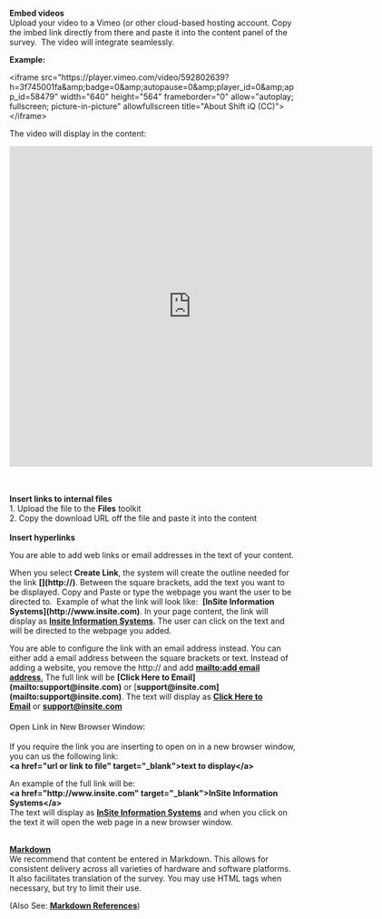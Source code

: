 <p><b>Embed videos</b><br>Upload your video to a Vimeo (or other cloud-based hosting account. Copy the imbed link directly from there and paste it into the content panel of the survey.&nbsp; The video will integrate seamlessly.</p>
<p><b>Example:</b>&nbsp;&nbsp;</p><p>&lt;iframe src="https://player.vimeo.com/video/592802639?h=3f745001fa&amp;amp;badge=0&amp;amp;autopause=0&amp;amp;player_id=0&amp;amp;app_id=58479" width="640" height="564" frameborder="0" allow="autoplay; fullscreen; picture-in-picture" allowfullscreen title="About Shift iQ (CC)"&gt;&lt;/iframe&gt;</p>
<p>The video will display in the content:</p>
<iframe src="https://player.vimeo.com/video/592802639?h=3f745001fa&amp;badge=0&amp;autopause=0&amp;player_id=0&amp;app_id=58479" width="640" height="564" frameborder="0" allow="autoplay; fullscreen; picture-in-picture" allowfullscreen="" title="About Shift iQ (CC)"></iframe>
<p><br><br><b>Insert links to internal files</b><br>1.	Upload the file to the <b>Files</b> toolkit<br>2.	Copy the download URL off the file and paste it into the content<br><br><b>Insert hyperlinks</b><br></p>
<p>You are able to add web links or email addresses in the text of your content.</p>
<p>When you select&nbsp;<span style="font-weight: 700;">Create Link</span>, the system will create the outline needed for the link&nbsp;<span style="font-weight: 700;">[](http://)</span>.&nbsp;Between the square brackets, add the text you want to be displayed. Copy and Paste or type the webpage you want the user to be directed to.&nbsp; Example of what the link will look like:&nbsp;&nbsp;<span style="font-weight: 700;">[InSite Information Systems](http://www.insite.com)</span>. In your page content, the link will display as&nbsp;<a href="http://www.insite.com/" target="_blank"><span style="font-weight: 700;">Insite Information Systems</span></a>. The&nbsp;user can click on the text and will be directed to the webpage you added.</p>
<p>You are able to configure the link with an email address instead. You can either add a email address between the square brackets or text. Instead of adding a website, you remove the http:// and add&nbsp;<a href="mailto:support@insite.com." target="_blank"><span style="font-weight: 700;">mailto:add email address</span>.</a>&nbsp;The full link will be&nbsp;<span style="font-weight: 700;">[Click Here to Email](mailto:support@insite.com)</span>&nbsp;or [<span style="font-weight: 700;">support@insite.com](mailto:support@insite.com)</span>. The text will display as&nbsp;<a href="mailto:support@insite.com" target="_blank"><span style="font-weight: 700;">Click Here to Email</span></a>&nbsp;or&nbsp;<a href="mailto:support@insite.com" target="_blank"><span style="font-weight: 700;">support@insite.com</span></a></p>
<h4 style="font-family: Calibri, &quot;Source Sans Pro&quot;, Helvetica, Arial; color: rgb(84, 84, 84);"><span style="color: inherit; font-family: inherit;">Open Link in New Browser Window:</span></h4>
<p>If you require the link you are inserting to open on in a new browser window, you can us the following link:<br><span style="font-weight: 700;">&lt;a href="url or link to file" target="_blank"&gt;text to display&lt;/a&gt;</span></p>
<p>An example of the full link will be:<br><span style="font-weight: 700;">&lt;a href="</span><span style="font-weight: 700;">http://www.insite.com</span><span style="font-weight: 700;">" target="_blank"&gt;InSite Information Systems</span><span style="font-weight: 700;">&lt;/a&gt;<br></span>The text will display as&nbsp;<a href="http://www.insite.com/" target="_blank" style="background-color: rgb(255, 255, 255);"><span style="font-weight: 700;">InSite Information Systems</span></a>&nbsp;and when you click on the text it will open the web page in a new browser window.</p>
<p><br><a href="/ui/help/apps/portal/sites/edit-site-contents/markdown" target="_blank"><b>Markdown</b></a><br>We recommend that content be entered in Markdown. This allows for consistent delivery across all varieties of hardware and software platforms.&nbsp; It also facilitates translation of the survey. You may use HTML tags when necessary, but try to limit their use.</p>

(Also See:  <a href="/ui/help/apps/portal/messages/authoring-messages/markdown-reference" target="_blank"><b>Markdown References</b></a>)